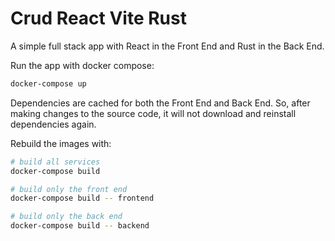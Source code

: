 # Crud React Vite Rust

A simple full stack app with React in the Front End and Rust in the Back End.

Run the app with docker compose:

```bash
docker-compose up
```

Dependencies are cached for both the Front End and Back End. So, after making changes to the source code, it will not download and reinstall dependencies again.

Rebuild the images with:

```bash
# build all services
docker-compose build

# build only the front end
docker-compose build -- frontend

# build only the back end
docker-compose build -- backend
```